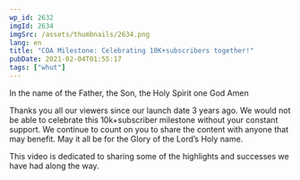 ```yaml
---
wp_id: 2632
imgId: 2634
imgSrc: /assets/thumbnails/2634.png
lang: en
title: "COA Milestone: Celebrating 10K+subscribers together!"
pubDate: 2021-02-04T01:55:17
tags: ["whut"]
---
```


<!-- page: 6 -->

<p>In the name of the Father, the Son, the Holy Spirit one God Amen</p>
<p>Thanks you all our viewers since our launch date 3 years ago. We would not be able to celebrate this 10k+subscriber milestone without your constant support. We continue to count on you to share the content with anyone that may benefit. May it all be for the Glory of the Lord&#8217;s Holy name.</p>
<p>This video is dedicated to sharing some of the highlights and successes we have had along the way.</p>
